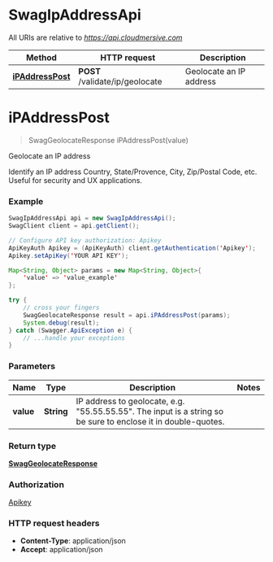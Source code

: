# SwagIpAddressApi

All URIs are relative to *https://api.cloudmersive.com*

Method | HTTP request | Description
------------- | ------------- | -------------
[**iPAddressPost**](SwagIpAddressApi.md#iPAddressPost) | **POST** /validate/ip/geolocate | Geolocate an IP address


<a name="iPAddressPost"></a>
# **iPAddressPost**
> SwagGeolocateResponse iPAddressPost(value)

Geolocate an IP address

Identify an IP address Country, State/Provence, City, Zip/Postal Code, etc.  Useful for security and UX applications.

### Example
```java
SwagIpAddressApi api = new SwagIpAddressApi();
SwagClient client = api.getClient();

// Configure API key authorization: Apikey
ApiKeyAuth Apikey = (ApiKeyAuth) client.getAuthentication('Apikey');
Apikey.setApiKey('YOUR API KEY');

Map<String, Object> params = new Map<String, Object>{
    'value' => 'value_example'
};

try {
    // cross your fingers
    SwagGeolocateResponse result = api.iPAddressPost(params);
    System.debug(result);
} catch (Swagger.ApiException e) {
    // ...handle your exceptions
}
```

### Parameters

Name | Type | Description  | Notes
------------- | ------------- | ------------- | -------------
 **value** | **String**| IP address to geolocate, e.g. &quot;55.55.55.55&quot;.  The input is a string so be sure to enclose it in double-quotes. |

### Return type

[**SwagGeolocateResponse**](SwagGeolocateResponse.md)

### Authorization

[Apikey](../README.md#Apikey)

### HTTP request headers

 - **Content-Type**: application/json
 - **Accept**: application/json

